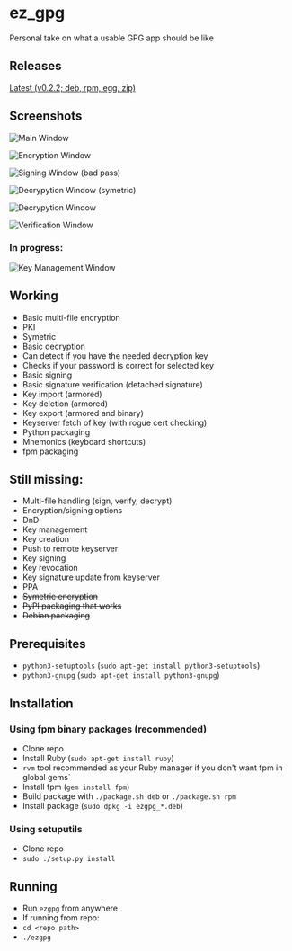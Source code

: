 # ez_gpg
Personal take on what a usable GPG app should be like

## Releases

[Latest (v0.2.2; deb, rpm, egg, zip)](https://github.com/sgnn7/ez_gpg/releases "Releases")

## Screenshots

![Main Window](/screenshots/main_screen.png?raw=true "Main Window")

![Encryption Window](/screenshots/encrypt.png?raw=true "Encryption Window")

![Signing Window (bad pass)](/screenshots/sign_bad_pw.png?raw=true "Signing Window (bad pass)")

![Decrypytion Window (symetric)](/screenshots/decrypt_symetric.png?raw=true "Decryption Window (symetric)")

![Decrypytion  Window](/screenshots/decrypt.png?raw=true "Decryption  Window")

![Verification Window](/screenshots/verify.png?raw=true "Verification Window")

### In progress:
![Key Management Window](/screenshots/key_management.png?raw=true "Key Management Window")

## Working
- Basic multi-file encryption
 - PKI
 - Symetric
- Basic decryption
 - Can detect if you have the needed decryption key
 - Checks if your password is correct for selected key
- Basic signing
- Basic signature verification (detached signature)
- Key import (armored)
- Key deletion (armored)
- Key export (armored and binary)
- Keyserver fetch of key (with rogue cert checking)
- Python packaging
- Mnemonics (keyboard shortcuts)
- fpm packaging

## Still missing:
- Multi-file handling (sign, verify, decrypt)
- Encryption/signing options
- DnD
- Key management
 - Key creation
 - Push to remote keyserver
 - Key signing
 - Key revocation
 - Key signature update from keyserver
- PPA
- <del>Symetric encryption</del>
- <del>PyPI packaging that works</del>
- <del>Debian packaging</del>

## Prerequisites

- `python3-setuptools` (`sudo apt-get install python3-setuptools`)
- `python3-gnupg` (`sudo apt-get install python3-gnupg`)

## Installation

### Using fpm binary packages (recommended)

- Clone repo
- Install Ruby (`sudo apt-get install ruby`)
 - `rvm` tool recommended as your Ruby manager if you don't want fpm in global gems`
- Install fpm (`gem install fpm`)
- Build package with `./package.sh deb` or `./package.sh rpm`
- Install package (`sudo dpkg -i ezgpg_*.deb`)

### Using setuputils

- Clone repo
- `sudo ./setup.py install`

## Running

- Run `ezgpg` from anywhere
- If running from repo:
 - `cd <repo path>`
 - `./ezgpg`
